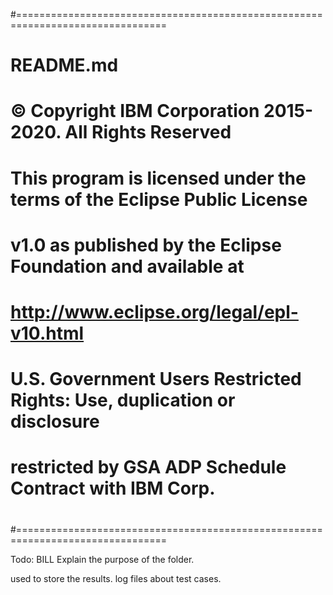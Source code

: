 #================================================================================
#   
#    README.md
# 
#  © Copyright IBM Corporation 2015-2020. All Rights Reserved
#
#    This program is licensed under the terms of the Eclipse Public License
#    v1.0 as published by the Eclipse Foundation and available at
#    http://www.eclipse.org/legal/epl-v10.html
#
#    U.S. Government Users Restricted Rights:  Use, duplication or disclosure
#    restricted by GSA ADP Schedule Contract with IBM Corp.
# 
#================================================================================

Todo: BILL 
Explain the purpose of the folder.

used to store the results. log files about test cases. 